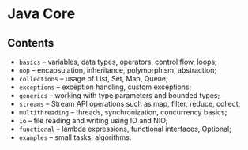 # Java Core

## Contents

- `basics` – variables, data types, operators, control flow, loops;
- `oop` – encapsulation, inheritance, polymorphism, abstraction;
- `collections` – usage of List, Set, Map, Queue;
- `exceptions` – exception handling, custom exceptions;
- `generics` – working with type parameters and bounded types;
- `streams` – Stream API operations such as map, filter, reduce, collect;
- `multithreading` – threads, synchronization, concurrency basics;
- `io` – file reading and writing using IO and NIO;
- `functional` – lambda expressions, functional interfaces, Optional;
- `examples` – small tasks, algorithms.
